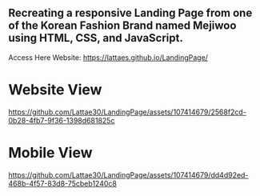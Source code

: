 ## Recreating a responsive Landing Page from one of the Korean Fashion Brand named Mejiwoo using HTML, CSS, and JavaScript.
Access Here Website:
https://lattaes.github.io/LandingPage/ 

# Website View
https://github.com/Lattae30/LandingPage/assets/107414679/2568f2cd-0b28-4fb7-9f36-1398d681825c



# Mobile View

https://github.com/Lattae30/LandingPage/assets/107414679/dd4d92ed-468b-4f57-83d8-75cbeb1240c8

